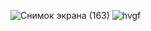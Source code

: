 
![Снимок экрана (163)](https://github.com/petuniya/flutter_hw3/assets/144226976/3a86ae6d-57f0-4e88-ae05-7c808bf98db0)
![hvgf](https://github.com/petuniya/flutter_hw3/assets/144226976/b45ec323-82b8-4404-ade0-00982e9cc0e4)
